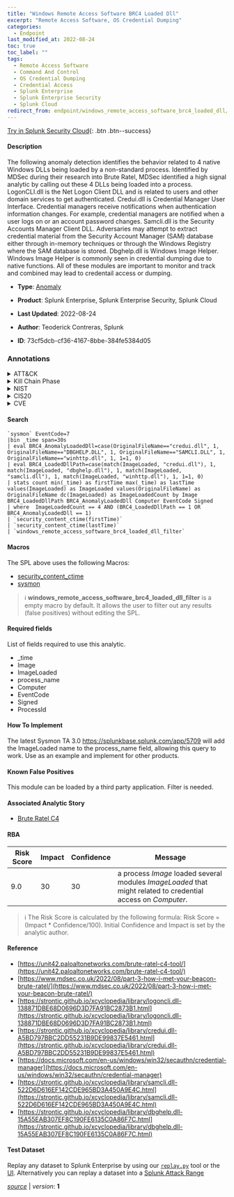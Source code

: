 ```yaml
---
title: "Windows Remote Access Software BRC4 Loaded Dll"
excerpt: "Remote Access Software, OS Credential Dumping"
categories:
  - Endpoint
last_modified_at: 2022-08-24
toc: true
toc_label: ""
tags:
  - Remote Access Software
  - Command And Control
  - OS Credential Dumping
  - Credential Access
  - Splunk Enterprise
  - Splunk Enterprise Security
  - Splunk Cloud
redirect_from: endpoint/windows_remote_access_software_brc4_loaded_dll/
---
```




[Try in Splunk Security Cloud](https://www.splunk.com/en_us/cyber-security.html){: .btn .btn--success}

#### Description

The following anomaly detection identifies the behavior related to 4 native Windows DLLs being loaded by a non-standard process. Identified by MDSec during their research into Brute Ratel, MDSec identified a high signal analytic by calling out these 4 DLLs being loaded into a process. LogonCLI.dll is the Net Logon Client DLL and is related to users and other domain services to get authenticated. Credui.dll is Credential Manager User Interface. Credential managers receive notifications when authentication information changes. For example, credential managers are notified when a user logs on or an account password changes. Samcli.dll is the Security Accounts Manager Client DLL. Adversaries may attempt to extract credential material from the Security Account Manager (SAM) database either through in-memory techniques or through the Windows Registry where the SAM database is stored. Dbghelp.dll is Windows Image Helper. Windows Image Helper is commonly seen in credential dumping due to native functions. All of these modules are important to monitor and track and combined may lead to credentail access or dumping.

- **Type**: [Anomaly](https://github.com/splunk/security_content/wiki/Detection-Analytic-Types)
- **Product**: Splunk Enterprise, Splunk Enterprise Security, Splunk Cloud

- **Last Updated**: 2022-08-24
- **Author**: Teoderick Contreras, Splunk
- **ID**: 73cf5dcb-cf36-4167-8bbe-384fe5384d05

### Annotations
<details>
  <summary>ATT&CK</summary>

<div markdown="1">

#### [ATT&CK](https://attack.mitre.org/)

| ID          | Technique   | Tactic         |
| ----------- | ----------- |--------------- |
| [T1219](https://attack.mitre.org/techniques/T1219/) | Remote Access Software | Command And Control |

| [T1003](https://attack.mitre.org/techniques/T1003/) | OS Credential Dumping | Credential Access |

</div>
</details>


<details>
  <summary>Kill Chain Phase</summary>

<div markdown="1">

* Command and Control
* Exploitation


</div>
</details>


<details>
  <summary>NIST</summary>

<div markdown="1">

* DE.AE



</div>
</details>

<details>
  <summary>CIS20</summary>

<div markdown="1">

* CIS 10



</div>
</details>

<details>
  <summary>CVE</summary>

<div markdown="1">


</div>
</details>


#### Search

```
`sysmon` EventCode=7 
|bin _time span=30s 
| eval BRC4_AnomalyLoadedDll=case(OriginalFileName=="credui.dll", 1, OriginalFileName=="DBGHELP.DLL", 1, OriginalFileName=="SAMCLI.DLL", 1, OriginalFileName=="winhttp.dll", 1, 1=1, 0) 
| eval BRC4_LoadedDllPath=case(match(ImageLoaded, "credui.dll"), 1, match(ImageLoaded, "dbghelp.dll"), 1, match(ImageLoaded, "samcli.dll"), 1, match(ImageLoaded, "winhttp.dll"), 1, 1=1, 0) 
| stats count min(_time) as firstTime max(_time) as lastTime values(ImageLoaded) as ImageLoaded values(OriginalFileName) as OriginalFileName dc(ImageLoaded) as ImageLoadedCount by Image  BRC4_LoadedDllPath BRC4_AnomalyLoadedDll Computer EventCode Signed 
| where  ImageLoadedCount == 4 AND (BRC4_LoadedDllPath == 1 OR BRC4_AnomalyLoadedDll == 1) 
| `security_content_ctime(firstTime)` 
| `security_content_ctime(lastTime)` 
| `windows_remote_access_software_brc4_loaded_dll_filter`
```

#### Macros
The SPL above uses the following Macros:
* [security_content_ctime](https://github.com/splunk/security_content/blob/develop/macros/security_content_ctime.yml)
* [sysmon](https://github.com/splunk/security_content/blob/develop/macros/sysmon.yml)

> :information_source:
> **windows_remote_access_software_brc4_loaded_dll_filter** is a empty macro by default. It allows the user to filter out any results (false positives) without editing the SPL.



#### Required fields
List of fields required to use this analytic.
* _time
* Image
* ImageLoaded
* process_name
* Computer
* EventCode
* Signed
* ProcessId



#### How To Implement
The latest Sysmon TA 3.0 https://splunkbase.splunk.com/app/5709 will add the ImageLoaded name to the process_name field, allowing this query to work. Use as an example and implement for other products.
#### Known False Positives
This module can be loaded by a third party application. Filter is needed.

#### Associated Analytic Story
* [Brute Ratel C4](/stories/brute_ratel_c4)




#### RBA

| Risk Score  | Impact      | Confidence   | Message      |
| ----------- | ----------- |--------------|--------------|
| 9.0 | 30 | 30 | a process $Image$ loaded several modules $ImageLoaded$ that might related to credential access on $Computer$. |


> :information_source:
> The Risk Score is calculated by the following formula: Risk Score = (Impact * Confidence/100). Initial Confidence and Impact is set by the analytic author.


#### Reference

* [https://unit42.paloaltonetworks.com/brute-ratel-c4-tool/](https://unit42.paloaltonetworks.com/brute-ratel-c4-tool/)
* [https://www.mdsec.co.uk/2022/08/part-3-how-i-met-your-beacon-brute-ratel/](https://www.mdsec.co.uk/2022/08/part-3-how-i-met-your-beacon-brute-ratel/)
* [https://strontic.github.io/xcyclopedia/library/logoncli.dll-138871DBE68D0696D3D7FA91BC2873B1.html](https://strontic.github.io/xcyclopedia/library/logoncli.dll-138871DBE68D0696D3D7FA91BC2873B1.html)
* [https://strontic.github.io/xcyclopedia/library/credui.dll-A5BD797BBC2DD55231B9DE99837E5461.html](https://strontic.github.io/xcyclopedia/library/credui.dll-A5BD797BBC2DD55231B9DE99837E5461.html)
* [https://docs.microsoft.com/en-us/windows/win32/secauthn/credential-manager](https://docs.microsoft.com/en-us/windows/win32/secauthn/credential-manager)
* [https://strontic.github.io/xcyclopedia/library/samcli.dll-522D6D616EF142CDE965BD3A450A9E4C.html](https://strontic.github.io/xcyclopedia/library/samcli.dll-522D6D616EF142CDE965BD3A450A9E4C.html)
* [https://strontic.github.io/xcyclopedia/library/dbghelp.dll-15A55EAB307EF8C190FE6135C0A86F7C.html](https://strontic.github.io/xcyclopedia/library/dbghelp.dll-15A55EAB307EF8C190FE6135C0A86F7C.html)



#### Test Dataset
Replay any dataset to Splunk Enterprise by using our [`replay.py`](https://github.com/splunk/attack_data#using-replaypy) tool or the [UI](https://github.com/splunk/attack_data#using-ui).
Alternatively you can replay a dataset into a [Splunk Attack Range](https://github.com/splunk/attack_range#replay-dumps-into-attack-range-splunk-server)




[*source*](https://github.com/splunk/security_content/tree/develop/detections/endpoint/windows_remote_access_software_brc4_loaded_dll.yml) \| *version*: **1**
